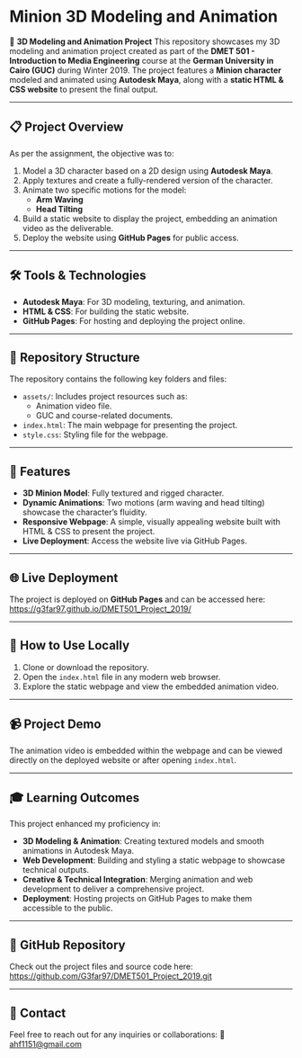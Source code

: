 # Minion 3D Modeling and Animation
🎨 **3D Modeling and Animation Project**
This repository showcases my 3D modeling and animation project created as part of the **DMET 501 - Introduction to Media Engineering** course at the **German University in Cairo (GUC)** during Winter 2019. The project features a **Minion character** modeled and animated using **Autodesk Maya**, along with a **static HTML & CSS website** to present the final output.  

---

## 📋 Project Overview
As per the assignment, the objective was to:  
1. Model a 3D character based on a 2D design using **Autodesk Maya**.  
2. Apply textures and create a fully-rendered version of the character.  
3. Animate two specific motions for the model:  
   - **Arm Waving**  
   - **Head Tilting**  
4. Build a static website to display the project, embedding an animation video as the deliverable.  
5. Deploy the website using **GitHub Pages** for public access.  

---

## 🛠️ Tools & Technologies
- **Autodesk Maya**: For 3D modeling, texturing, and animation.  
- **HTML & CSS**: For building the static website.  
- **GitHub Pages**: For hosting and deploying the project online.  

---

## 📁 Repository Structure
The repository contains the following key folders and files:
- `assets/`: Includes project resources such as:  
  - Animation video file.  
  - GUC and course-related documents.  
- `index.html`: The main webpage for presenting the project.  
- `style.css`: Styling file for the webpage.  

---

## 🌟 Features
- **3D Minion Model**: Fully textured and rigged character.
- **Dynamic Animations**: Two motions (arm waving and head tilting) showcase the character’s fluidity.
- **Responsive Webpage**: A simple, visually appealing website built with HTML & CSS to present the project.
- **Live Deployment**: Access the website live via GitHub Pages.

---

## 🌐 Live Deployment
The project is deployed on **GitHub Pages** and can be accessed here:
https://g3far97.github.io/DMET501_Project_2019/

---

## 🚀 How to Use Locally
1. Clone or download the repository.
2. Open the `index.html` file in any modern web browser.
3. Explore the static webpage and view the embedded animation video.

---

## 📹 Project Demo
The animation video is embedded within the webpage and can be viewed directly on the deployed website or after opening `index.html`.

---

## 🎓 Learning Outcomes
This project enhanced my proficiency in:
- **3D Modeling & Animation**: Creating textured models and smooth animations in Autodesk Maya.
- **Web Development**: Building and styling a static webpage to showcase technical outputs.
- **Creative & Technical Integration**: Merging animation and web development to deliver a comprehensive project.
- **Deployment**: Hosting projects on GitHub Pages to make them accessible to the public.

---

## 📂 GitHub Repository  
Check out the project files and source code here:
https://github.com/G3far97/DMET501_Project_2019.git

---

## 📧 Contact
Feel free to reach out for any inquiries or collaborations:
📩 ahf1151@gmail.com
